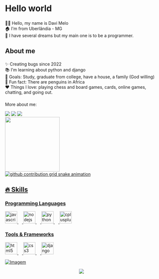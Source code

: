 <h1 align="left">Hello world</h1>

###

<p align="left"> 🙋🏻 Hello, my name is Davi Melo<br> 🏠 I'm from Uberlândia - MG<br> 💭 I have several dreams but my main one is to be a programmer.</p>

###

<h2 align="left">About me</h2>

###

<p align="left">✨ Creating bugs since 2022<br>📚 I'm learning about python and django<br>🎯 Goals: Study, graduate from college, have a house, a family (God willing)<br>🎲 Fun fact: There are penguins in Africa<br> ❤️ Things I love: playing chess and board games, cards, online games, chatting, and going out.</p>

###

<p align="left">More about me:</p>

<div>
<a href="https://www.instagram.com/davimelog123" target="_blank"><img src="https://img.shields.io/badge/Instagram-E4405F?style=for-the-badge&logo=instagram&logoColor=white" target="_blank"></a>
<a href="https://wa.me/5534998091584" target="_blank"><img src="https://img.shields.io/badge/WhatsApp-25D366?style=for-the-badge&logo=whatsapp&logoColor=white" target="_blank"></a>
<a href="https://discordapp.com/users/exterminador123" target="_blank"><img src="https://img.shields.io/badge/Discord-7289DA?style=for-the-badge&logo=discord&logoColor=white" target="_blank"></a>
</div>

<div>
  <a href="https://beacons.ai/Davi123-pro">
    <img height="180cm" src="https://github-readme-stats.vercel.app/api?username=Davi123-pro&show_icons=true&theme=dark&include_all_commits=true&count_private=true"/>
</div>

<picture>
  <source media="(prefers-color-scheme: dark)" srcset="https://raw.githubusercontent.com/Davi123-pro/Davi123-pro/output/github-contribution-grid-snake-dark.svg">
  <source media="(prefers-color-scheme: dark)" srcset="https://raw.githubusercontent.com/Davi123-pro/Davi123-pro/output/github-contribution-grid-snake.svg">
  <img alt="github contribution grid snake animation" src="[https://](https://raw.githubusercontent.com/Davi123-pro/Davi123-pro/output/github-contribution-grid-snake.svg)">
</picture>

## 🔥 Skills

<div style="flex-basis: 48%;">
<h3>Programming Languages</h3>
    <img src="https://cdn.jsdelivr.net/gh/devicons/devicon/icons/javascript/javascript-original.svg" height="40" alt="javascript logo"  />
    <img width="12" />
    <img src="https://cdn.jsdelivr.net/gh/devicons/devicon/icons/nodejs/nodejs-original.svg" height="40" alt="nodejs logo"  />
    <img width="12" />
    <img src="https://cdn.jsdelivr.net/gh/devicons/devicon/icons/python/python-original.svg" height="40" alt="python logo"  />
    <img width="12" />
    <img src="https://cdn.jsdelivr.net/gh/devicons/devicon/icons/cplusplus/cplusplus-original.svg" height="40" alt="cplusplus logo"  />
</div>

<div style="flex-basis: 48%;">
  <h3 align="left">Tools & Frameworks</h3>
  <img src="https://cdn.jsdelivr.net/gh/devicons/devicon/icons/html5/html5-original.svg" height="40" alt="html5 logo"  />
  <img width="12" />
  <img src="https://cdn.jsdelivr.net/gh/devicons/devicon/icons/css3/css3-original.svg" height="40" alt="css3 logo"  />
  <img width="12" />
  <img src="https://cdn.jsdelivr.net/gh/devicons/devicon/icons/django/django-plain.svg" height="40" alt="django logo"  />
</div>

<p align="left">
  <img align="center" src="https://github.com/VariableBee/VariableBee/assets/77739311/4e9f41af-6b57-49a7-b15a-74322e96b4d7" alt="Imagem">
</p>

<p align="center"><img align="center" src="https://profile-counter.glitch.me/Davi123-pro/count.svg"/></p>
